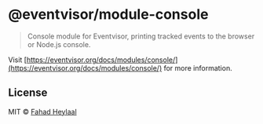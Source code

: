 # @eventvisor/module-console

> Console module for Eventvisor, printing tracked events to the browser or Node.js console.

Visit [https://eventvisor.org/docs/modules/console/](https://eventvisor.org/docs/modules/console/) for more information.

## License

MIT © [Fahad Heylaal](https://fahad19.com)
